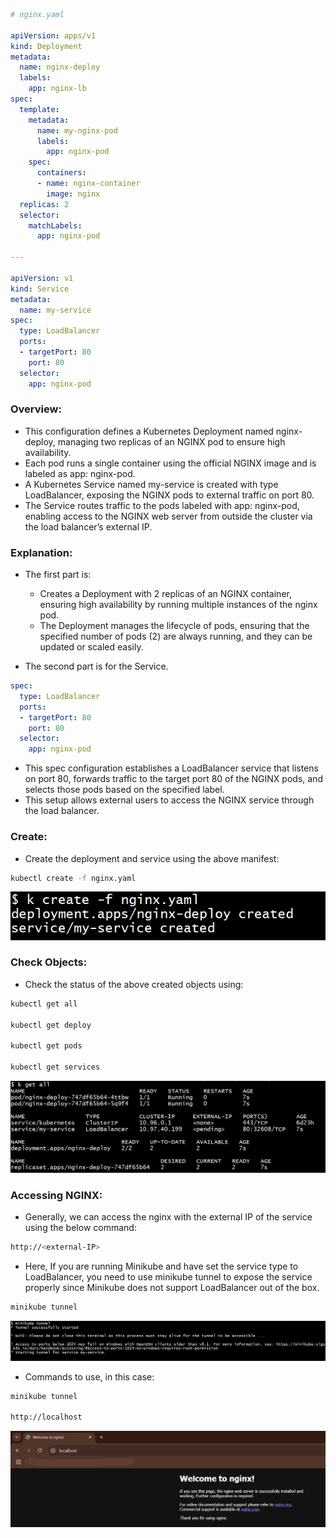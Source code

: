 ```yaml
# nginx.yaml

apiVersion: apps/v1
kind: Deployment
metadata:
  name: nginx-deploy
  labels:
    app: nginx-lb 
spec:
  template:
    metadata:
      name: my-nginx-pod
      labels:
        app: nginx-pod
    spec:
      containers:
      - name: nginx-container
        image: nginx
  replicas: 2
  selector:
    matchLabels:
      app: nginx-pod
      
---

apiVersion: v1 
kind: Service
metadata:
  name: my-service
spec:
  type: LoadBalancer
  ports:
  - targetPort: 80
    port: 80
  selector:
    app: nginx-pod
```

### Overview:
- This configuration defines a Kubernetes Deployment named nginx-deploy, managing two replicas of an NGINX pod to ensure high availability. 
- Each pod runs a single container using the official NGINX image and is labeled as app: nginx-pod. 
- A Kubernetes Service named my-service is created with type LoadBalancer, exposing the NGINX pods to external traffic on port 80. 
- The Service routes traffic to the pods labeled with app: nginx-pod, enabling access to the NGINX web server from outside the cluster via the load balancer’s external IP.

### Explanation:
- The first part is:
    - Creates a Deployment with 2 replicas of an NGINX container, ensuring high availability by running multiple instances of the nginx pod.
    - The Deployment manages the lifecycle of pods, ensuring that the specified number of pods (2) are always running, and they can be updated or scaled easily.
    
- The second part is for the Service.
```yaml
spec:
  type: LoadBalancer
  ports:
  - targetPort: 80
    port: 80
  selector:
    app: nginx-pod
```
- This spec configuration establishes a LoadBalancer service that listens on port 80, forwards traffic to the target port 80 of the NGINX pods, and selects those pods based on the specified label. 
- This setup allows external users to access the NGINX service through the load balancer.

### Create:
- Create the deployment and service using the above manifest:
```bash
kubectl create -f nginx.yaml
```

![screenshot](https://github.com/saimanasak/kubernetes/blob/main/services/loadbalancer/basic-nginx/images/create.png)

### Check Objects:
- Check the status of the above created objects using:
```bash
kubectl get all

kubectl get deploy

kubectl get pods

kubectl get services
```

![screenshot](https://github.com/saimanasak/kubernetes/blob/main/services/loadbalancer/basic-nginx/images/get-all.png)

### Accessing NGINX:
- Generally, we can access the nginx with the external IP of the service using the below command:
```bash
http://<external-IP>
```

- Here, If you are running Minikube and have set the service type to LoadBalancer, you need to use minikube tunnel to expose the service properly since Minikube does not support LoadBalancer out of the box.
```bash
minikube tunnel
```

![screenshot](https://github.com/saimanasak/kubernetes/blob/main/services/loadbalancer/basic-nginx/images/tunnel.png)

- Commands to use, in this case:
```bash
minikube tunnel

http://localhost
```

![screenshot](https://github.com/saimanasak/kubernetes/blob/main/services/loadbalancer/basic-nginx/images/output-nginx.png)